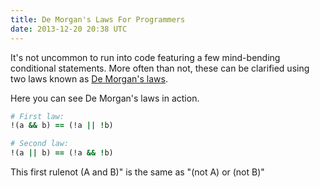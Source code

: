 ```yaml
---
title: De Morgan's Laws For Programmers
date: 2013-12-20 20:38 UTC
---
```


It's not uncommon to run into code featuring a few mind-bending conditional statements. More often than not, these can be clarified using two laws known as [De Morgan's laws](http://en.wikipedia.org/wiki/De_Morgan's_laws).

Here you can see De Morgan's laws in action.

```ruby
# First law:
!(a && b) == (!a || !b)

# Second law:
!(a || b) == (!a && !b)
```

This first rulenot (A and B)" is the same as "(not A) or (not B)"

